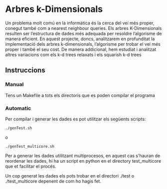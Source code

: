 # Arbres k-Dimensionals 

Un problema molt comú en la informàtica és la cerca del veí més proper, conegut també com a nearest neighbour queries. Els arbres K-Dimensionals resulten ser l’estructura de dades més adequada per resoldre l’algorisme de manera eficient. En aquest projecte, doncs, analitzarem en profunditat la implementació dels arbres k-dimensionals, l’algorisme per trobar el veí més proper i també el seu cost. De manera addicional, hem estudiat i analitzat altres variacions com els k-d trees relaxats i els squarish k-d trees


## Instruccions

### Manual
Tens un Makefile a tots els directoris que es poden compilar el programa

### Automatic
Per compilar i generar les dades es pot utilitzar els següents scripts:
```
./genTest.sh
```
o 
```
./genTest_multicore.sh
```
Per a generar les dades utilitzant multiprocesos, en aquest cas s'hauran de reordenar les dades, hi ha un script en python en el directory test_multicore que et facilitar el procés.

Un cop generat les dades els pots trobar en el directori ./test o ./test_multicore depenent de com ho hagis fet.
